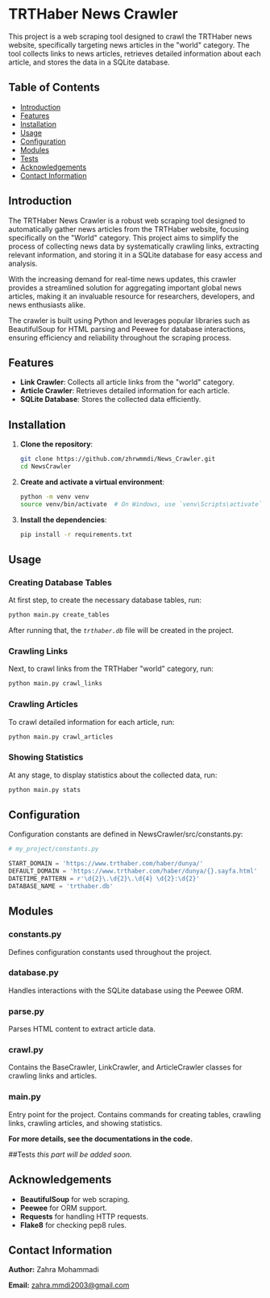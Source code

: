 # TRTHaber News Crawler

This project is a web scraping tool designed to crawl the TRTHaber news 
website, specifically targeting news articles in the "world" category. 
The tool collects links to news articles, retrieves detailed information about 
each article, and stores the data in a SQLite database.

## Table of Contents
- [Introduction](#introduction)
- [Features](#features)
- [Installation](#installation)
- [Usage](#usage)
- [Configuration](#configuration)
- [Modules](#modules)
- [Tests](#tests)
- [Acknowledgements](#acknowledgements)
- [Contact Information](#contact-information)


## Introduction
The TRTHaber News Crawler is a robust web scraping tool designed to 
automatically gather news articles from the TRTHaber website, focusing 
specifically on the "World" category. This project aims to simplify the process
of collecting news data by systematically crawling links, extracting relevant 
information, and storing it in a SQLite database for easy access and analysis.

With the increasing demand for real-time news updates, this crawler provides a 
streamlined solution for aggregating important global news articles, making it 
an invaluable resource for researchers, developers, and news enthusiasts alike.

The crawler is built using Python and leverages popular libraries such as 
BeautifulSoup for HTML parsing and Peewee for database interactions, ensuring 
efficiency and reliability throughout the scraping process.
## Features

- **Link Crawler**: Collects all article links from the "world" category.
- **Article Crawler**: Retrieves detailed information for each article.
- **SQLite Database**: Stores the collected data efficiently.

## Installation

1. **Clone the repository**:
    ```bash
    git clone https://github.com/zhrwmmdi/News_Crawler.git
    cd NewsCrawler
    ```

2. **Create and activate a virtual environment**:
    ```bash
    python -m venv venv
    source venv/bin/activate  # On Windows, use `venv\Scripts\activate`
    ```

3. **Install the dependencies**:
    ```bash
    pip install -r requirements.txt
    ```

## Usage

### Creating Database Tables

At first step, to create the necessary database tables, run:
```bash
python main.py create_tables
```
After running that, the _`trthaber.db`_ file will be created in the project.
### Crawling Links
Next, to crawl links from the TRTHaber "world" category, run:

```bash
python main.py crawl_links
```
### Crawling Articles
To crawl detailed information for each article, run:

```bash
python main.py crawl_articles
```
### Showing Statistics
At any stage, to display statistics about the collected data, run:

```bash
python main.py stats
```
## Configuration
Configuration constants are defined in NewsCrawler/src/constants.py:

```python
# my_project/constants.py

START_DOMAIN = 'https://www.trthaber.com/haber/dunya/'
DEFAULT_DOMAIN = 'https://www.trthaber.com/haber/dunya/{}.sayfa.html'
DATETIME_PATTERN = r'\d{2}\.\d{2}\.\d{4} \d{2}:\d{2}'
DATABASE_NAME = 'trthaber.db'
```
## Modules
### constants.py
Defines configuration constants used throughout the project.

### database.py
Handles interactions with the SQLite database using the Peewee ORM.

### parse.py
Parses HTML content to extract article data.

### crawl.py
Contains the BaseCrawler, LinkCrawler, and ArticleCrawler
classes for crawling links and articles.

### main.py
Entry point for the project. Contains commands for creating tables, 
crawling links, crawling articles, and showing statistics.

**For more details, see the documentations in the code.**

##Tests
_this part will be added soon._

## Acknowledgements

- **BeautifulSoup** for web scraping.
- **Peewee** for ORM support.
- **Requests** for handling HTTP requests.
- **Flake8** for checking pep8 rules.

## Contact Information

**Author:** Zahra Mohammadi

**Email:** zahra.mmdi2003@gmail.com

